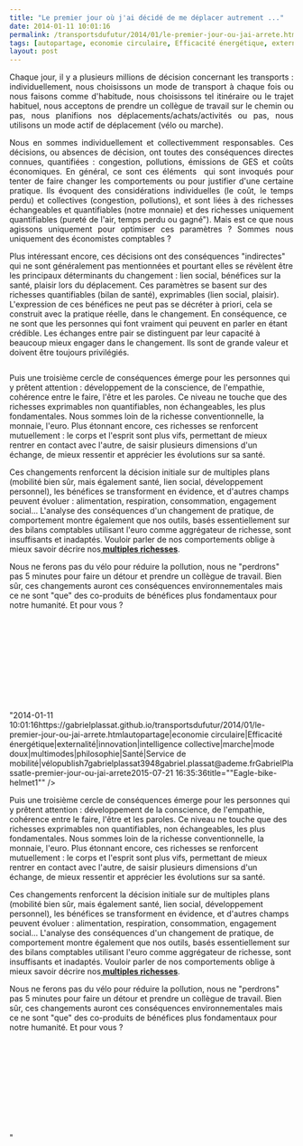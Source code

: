 ```yaml
---
title: "Le premier jour où j'ai décidé de me déplacer autrement ..."
date: 2014-01-11 10:01:16
permalink: /transportsdufutur/2014/01/le-premier-jour-ou-jai-arrete.html
tags: [autopartage, economie circulaire, Efficacité énergétique, externalité, innovation, intelligence collective, marche, mode doux, multimodes, philosophie, Santé, Service de mobilité, vélo]
layout: post
---
```


<p style="text-align: justify;">Chaque jour, il y a plusieurs millions de décision concernant les transports : individuellement, nous choisissons un mode de transport à chaque fois ou nous faisons comme d'habitude, nous choisissons tel itinéraire ou le trajet habituel, nous acceptons de prendre un collègue de travail sur le chemin ou pas, nous planifions nos déplacements/achats/activités ou pas, nous utilisons un mode actif de déplacement (vélo ou marche).</p> <p style="text-align: justify;">Nous en sommes individuellement et collectivemment responsables. Ces décisions, ou absences de décision, ont toutes des conséquences directes connues, quantifiées : congestion, pollutions, émissions de GES et coûts économiques. En général, ce sont ces éléments  qui sont invoqués pour tenter de faire changer les comportements ou pour justifier d'une certaine pratique. Ils évoquent des considérations individuelles (le coût, le temps perdu) et collectives (congestion, pollutions), et sont liées à des richesses échangeables et quantifiables (notre monnaie) et des richesses uniquement quantifiables (pureté de l'air, temps perdu ou gagné"). Mais est ce que nous agissons uniquement pour optimiser ces paramètres ? Sommes nous uniquement des économistes comptables ?</p>   <!--more-->  <p style=""text-align: justify>Plus intéressant encore, ces décisions ont des conséquences "indirectes" qui ne sont généralement pas mentionnées et pourtant elles se révèlent être les principaux déterminants du changement : lien social, bénéfices sur la santé, plaisir lors du déplacement. Ces paramètres se basent sur des richesses quantifiables (bilan de santé), exprimables (lien social, plaisir). L'expression de ces bénéfices ne peut pas se décréter à priori, cela se construit avec la pratique réelle, dans le changement. En conséquence, ce ne sont que les personnes qui font vraiment qui peuvent en parler en étant crédible. Les échanges entre pair se distinguent par leur capacité à beaucoup mieux engager dans le changement. Ils sont de grande valeur et doivent être toujours privilégiés.</p> <p style=""text-align: justify><a class=""asset-img-link"" href="https://gabrielplassat.github.io/transportsdufutur/wp-content/uploads/sites/6/old/6a0120a66d2ad4970b019b049665e2970d-pi.png""><img rel=""lightbox[]"" alt=""Eagle-bike-helmet1"" class=""asset  asset-image at-xid-6a0120a66d2ad4970b019b049665e2970d"" src=""/wp-content/uploads/sites/6/old/6a0120a66d2ad4970b019b049665e2970d-500wi.png"" style=""display: block margin-left: auto margin-right: auto title=""Eagle-bike-helmet1"" /></a></p> <p style=""text-align: justify>Puis une troisième cercle de conséquences émerge pour les personnes qui y prêtent attention : développement de la conscience, de l'empathie, cohérence entre le faire, l'être et les paroles. Ce niveau ne touche que des richesses exprimables non quantifiables, non échangeables, les plus fondamentales. Nous sommes loin de la richesse conventionnelle, la monnaie, l'euro. Plus étonnant encore, ces richesses se renforcent mutuellement : le corps et l'esprit sont plus vifs, permettant de mieux rentrer en contact avec l'autre, de saisir plusieurs dimensions d'un échange, de mieux ressentir et apprécier les évolutions sur sa santé.</p> <p style=""text-align: justify>Ces changements renforcent la décision initiale sur de multiples plans (mobilité bien sûr, mais également santé, lien social, développement personnel), les bénéfices se transforment en évidence, et d'autres champs peuvent évoluer : alimentation, respiration, consommation, engagement social... L'analyse des conséquences d'un changement de pratique, de comportement montre également que nos outils, basés essentiellement sur des bilans comptables utilisant l'euro comme aggrégateur de richesse, sont insuffisants et inadaptés. Vouloir parler de nos comportements oblige à mieux savoir décrire nos<a href=""http://noubel.fr/richesse-integrale/"" target=""_blank""><strong> multiples richesses</strong></a>.</p> <p style=""text-align: justify>Nous ne ferons pas du vélo pour réduire la pollution, nous ne "perdrons" pas 5 minutes pour faire un détour et prendre un collègue de travail. Bien sûr, ces changements auront ces conséquences environnementales mais ce ne sont "que" des co-produits de bénéfices plus fondamentaux pour notre humanité. Et pour vous ?</p> <p><iframe allowfullscreen="""" frameborder=""0"" height=""360"" src=""//www.youtube.com/embed/a8yGJauaHJQ?feature=player_embedded"" width=""640""></iframe></p>"2014-01-11 10:01:16https://gabrielplassat.github.io/transportsdufutur/2014/01/le-premier-jour-ou-jai-arrete.htmlautopartage|economie circulaire|Efficacité énergétique|externalité|innovation|intelligence collective|marche|mode doux|multimodes|philosophie|Santé|Service de mobilité|vélopublish7gabrielplassat3948gabriel.plassat@ademe.frGabrielPlassatle-premier-jour-ou-jai-arrete2015-07-21 16:35:36title=""Eagle-bike-helmet1"" /></a></p> <p style=""text-align: justify>Puis une troisième cercle de conséquences émerge pour les personnes qui y prêtent attention : développement de la conscience, de l'empathie, cohérence entre le faire, l'être et les paroles. Ce niveau ne touche que des richesses exprimables non quantifiables, non échangeables, les plus fondamentales. Nous sommes loin de la richesse conventionnelle, la monnaie, l'euro. Plus étonnant encore, ces richesses se renforcent mutuellement : le corps et l'esprit sont plus vifs, permettant de mieux rentrer en contact avec l'autre, de saisir plusieurs dimensions d'un échange, de mieux ressentir et apprécier les évolutions sur sa santé.</p> <p style=""text-align: justify>Ces changements renforcent la décision initiale sur de multiples plans (mobilité bien sûr, mais également santé, lien social, développement personnel), les bénéfices se transforment en évidence, et d'autres champs peuvent évoluer : alimentation, respiration, consommation, engagement social... L'analyse des conséquences d'un changement de pratique, de comportement montre également que nos outils, basés essentiellement sur des bilans comptables utilisant l'euro comme aggrégateur de richesse, sont insuffisants et inadaptés. Vouloir parler de nos comportements oblige à mieux savoir décrire nos<a href=""http://noubel.fr/richesse-integrale/"" target=""_blank""><strong> multiples richesses</strong></a>.</p> <p style=""text-align: justify>Nous ne ferons pas du vélo pour réduire la pollution, nous ne "perdrons" pas 5 minutes pour faire un détour et prendre un collègue de travail. Bien sûr, ces changements auront ces conséquences environnementales mais ce ne sont "que" des co-produits de bénéfices plus fondamentaux pour notre humanité. Et pour vous ?</p> <p><iframe allowfullscreen="""" frameborder=""0"" height=""360"" src=""//www.youtube.com/embed/a8yGJauaHJQ?feature=player_embedded"" width=""640""></iframe></p>"
